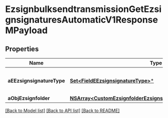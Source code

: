# EzsignbulksendtransmissionGetEzsignsignaturesAutomaticV1ResponseMPayload

## Properties
Name | Type | Description | Notes
------------ | ------------- | ------------- | -------------
**aEEzsignsignatureType** | [**Set&lt;FieldEEzsignsignatureType&gt;***](FieldEEzsignsignatureType.md) | All eEzsignsignatureType contained in the response | 
**aObjEzsignfolder** | [**NSArray&lt;CustomEzsignfolderEzsignsignaturesAutomaticResponse&gt;***](CustomEzsignfolderEzsignsignaturesAutomaticResponse.md) |  | 

[[Back to Model list]](../README.md#documentation-for-models) [[Back to API list]](../README.md#documentation-for-api-endpoints) [[Back to README]](../README.md)


